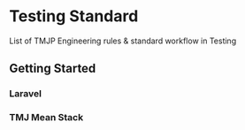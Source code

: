 # Testing Standard

List of TMJP Engineering rules &amp; standard workflow in Testing

## Getting Started

### Laravel

### TMJ Mean Stack
